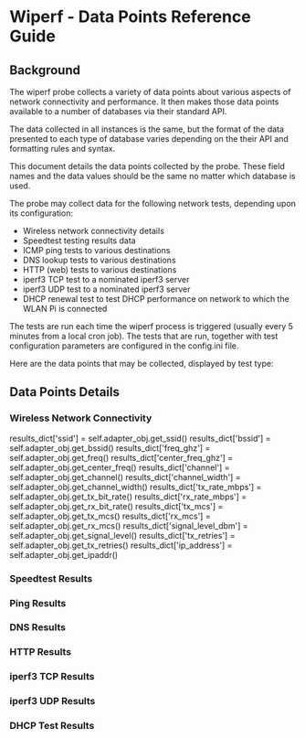 # Wiperf - Data Points Reference Guide

## Background

The wiperf probe collects a variety of data points about various aspects of network connectivity and performance. It then makes those data points available to a number of databases via their standard API.

The data collected in all instances is the same, but the format of the data presented to each type of database varies depending on the their API and formatting rules and syntax.

This document details the data points collected by the probe. These field names and the data values should be the same no matter which database is used. 

The probe may collect data for the following network tests, depending upon its configuration:

- Wireless network connectivity details
- Speedtest testing results data
- ICMP ping tests to various destinations
- DNS lookup tests to various destinations
- HTTP (web) tests to various destinations
- iperf3 TCP test to a nominated iperf3 server
- iperf3 UDP test to a nominated iperf3 server
- DHCP renewal test to test DHCP performance on network to which the WLAN Pi is connected

The tests are run each time the wiperf process is triggered (usually every 5 minutes from a local cron job). The tests that are run, together with test configuration parameters are configured in the config.ini file.

Here are the data points that may be collected, displayed by test type:

## Data Points Details


### Wireless Network Connectivity



results_dict['ssid'] = self.adapter_obj.get_ssid()
results_dict['bssid'] = self.adapter_obj.get_bssid()
results_dict['freq_ghz'] = self.adapter_obj.get_freq()
results_dict['center_freq_ghz'] = self.adapter_obj.get_center_freq()
results_dict['channel'] = self.adapter_obj.get_channel()
results_dict['channel_width'] = self.adapter_obj.get_channel_width()
results_dict['tx_rate_mbps'] = self.adapter_obj.get_tx_bit_rate()
results_dict['rx_rate_mbps'] = self.adapter_obj.get_rx_bit_rate()
results_dict['tx_mcs'] = self.adapter_obj.get_tx_mcs()
results_dict['rx_mcs'] = self.adapter_obj.get_rx_mcs()
results_dict['signal_level_dbm'] = self.adapter_obj.get_signal_level()
results_dict['tx_retries'] = self.adapter_obj.get_tx_retries()
results_dict['ip_address'] = self.adapter_obj.get_ipaddr()



### Speedtest Results


### Ping Results


### DNS Results


### HTTP Results


### iperf3 TCP Results


### iperf3 UDP Results


### DHCP Test Results





